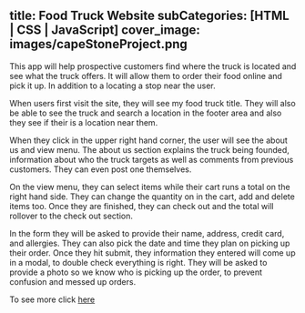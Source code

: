 title: Food Truck Website
subCategories: [HTML | CSS | JavaScript]
cover_image: images/capeStoneProject.png
---
This app will help prospective customers find where the truck is located and see what the truck offers. It will allow them to order their food online and pick it up. In addition to a locating a stop near the user.

When users first visit the site, they will see my food truck title. They will also be able to see the truck and search a location in the footer area and also they see if their is a location near them.

When they click in the upper right hand corner, the user will see the about us and view menu. The about us section explains the truck being founded, information about who the truck targets as well as comments from previous customers. They can even post one themselves.

On the view menu, they can select items while their cart runs a total on the right hand side. They can change the quantity on in the cart, add and delete items too. Once they are finished, they can check out and the total will rollover to the check out section.


In the form they will be asked to provide their name, address, credit card, and allergies. They can also pick the date and time they plan on picking up their order. Once they hit submit, they information they entered will come up in a modal, to double check everything is right. They will be asked to provide a photo so we know who is picking up the order, to prevent confusion and messed up orders.


To see more click [here](https://github.com/MikaylaMunn/CapstoneProject)